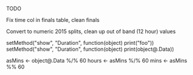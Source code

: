 
TODO

Fix time col in finals table, clean finals

Convert to numeric 2015 splits, clean up out of band (12 hour) values

setMethod("show", "Duration", function(object) print("foo"))
setMethod("show", "Duration", function(object) print(object@.Data))

asMins <- object@.Data %/% 60
hours <- asMins %/% 60
mins <- asMins %% 60
